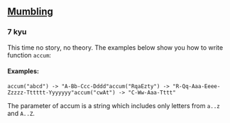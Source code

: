 <h2><a href=https://www.codewars.com/kata/5667e8f4e3f572a8f2000039/train/python target="_blank">Mumbling</a></h2><h3>7 kyu</h3><p>This time no story, no theory. The examples below show you how to write function <code>accum</code>:</p><h4 id="examples">Examples:</h4><pre><code>accum("abcd") -&gt; "A-Bb-Ccc-Dddd"accum("RqaEzty") -&gt; "R-Qq-Aaa-Eeee-Zzzzz-Tttttt-Yyyyyyy"accum("cwAt") -&gt; "C-Ww-Aaa-Tttt"</code></pre><p>The parameter of accum is a string which includes only letters from <code>a..z</code> and <code>A..Z</code>.</p>